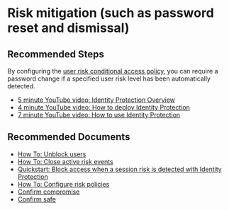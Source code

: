 <properties
    pageTitle="Risk mitigation (such as password reset and dismissal) "
    description="Risk mitigation (such as password reset and dismissal) "
    service="microsoft.aad"
    resource="Microsoft_AAD_IAM"
    authors="curtand"
    ms.author="curtand"
    displayOrder="1770"
    supportTopicIds="32596866"
    selfHelpType="generic"
    resourceTags=""
    productPesIds="16579"
    cloudEnvironments="public"
    articleId="16cc49d9-a659-4f67-aa2c-c8ff7f702bb6"
     />

# Risk mitigation (such as password reset and dismissal)

## **Recommended Steps**

By configuring the [user risk conditional access policy](https://docs.microsoft.com/azure/active-directory/identity-protection/howto-user-risk-policy), you can require a password change if a specified user risk level has been automatically detected.

* [5 minute YouTube video: Identity Protection Overview](https://youtu.be/1REQYdZ6364)
* [4 minute YouTube video: How to deploy Identity Protection](https://youtu.be/zEsbbik-BTE)
* [7 minute YouTube video: How to use Identity Protection](https://youtu.be/zvCMpkOwRPs)

## **Recommended Documents**

* [How To: Unblock users](https://docs.microsoft.com/azure/active-directory/identity-protection/howto-unblock-user)
* [How To: Close active risk events](https://docs.microsoft.com/azure/active-directory/identity-protection/howto-close-active-risk-events)
* [Quickstart: Block access when a session risk is detected with Identity Protection](https://docs.microsoft.com/azure/active-directory/identity-protection/quickstart-sign-in-risk-policy)
* [How To: Configure risk policies](https://docs.microsoft.com/azure/active-directory/identity-protection/howto-configure-risk-policies)
* [Confirm compromise](https://docs.microsoft.com/azure/active-directory/identity-protection/howto-improve-detection-accuracy#confirm-compromised)
* [Confirm safe](https://docs.microsoft.com/azure/active-directory/identity-protection/howto-improve-detection-accuracy#confirm-safe)
